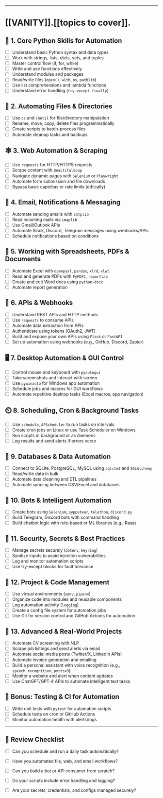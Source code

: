 

---
# [[VANITY]].[[topics to cover]].

## 🧱 1. Core Python Skills for Automation
- [ ] Understand basic Python syntax and data types
- [ ] Work with strings, lists, dicts, sets, and tuples
- [ ] Master control flow (if, for, while)
- [ ] Write and use functions effectively
- [ ] Understand modules and packages
- [ ] Read/write files (`open()`, `with`, `os`, `pathlib`)
- [ ] Use list comprehensions and lambda functions
- [ ] Understand error handling (`try-except-finally`)

## 🧰 2. Automating Files & Directories
- [ ] Use `os` and `shutil` for file/directory manipulation
- [ ] Rename, move, copy, delete files programmatically
- [ ] Create scripts to batch-process files
- [ ] Automate cleanup tasks and backups

## 🕸️ 3. Web Automation & Scraping
- [ ] Use `requests` for HTTP/HTTPS requests
- [ ] Scrape content with `BeautifulSoup`
- [ ] Navigate dynamic pages with `Selenium` or `Playwright`
- [ ] Automate form submission and file downloads
- [ ] Bypass basic captchas or rate limits (ethically)

## 📧 4. Email, Notifications & Messaging
- [ ] Automate sending emails with `smtplib`
- [ ] Read incoming mails via `imaplib`
- [ ] Use Gmail/Outlook APIs
- [ ] Automate Slack, Discord, Telegram messages using webhooks/APIs
- [ ] Schedule notifications based on conditions

## 📁 5. Working with Spreadsheets, PDFs & Documents
- [ ] Automate Excel with `openpyxl`, `pandas`, `xlrd`, `xlwt`
- [ ] Read and generate PDFs with `PyPDF2`, `reportlab`
- [ ] Create and edit Word docs using `python-docx`
- [ ] Automate report generation

## 🧪 6. APIs & Webhooks
- [ ] Understand REST APIs and HTTP methods
- [ ] Use `requests` to consume APIs
- [ ] Automate data extraction from APIs
- [ ] Authenticate using tokens (OAuth2, JWT)
- [ ] Build and expose your own APIs using `Flask` or `FastAPI`
- [ ] Set up automation using webhooks (e.g., GitHub, Discord, Zapier)

## 🖥️ 7. Desktop Automation & GUI Control
- [ ] Control mouse and keyboard with `pyautogui`
- [ ] Take screenshots and interact with screen
- [ ] Use `pywinauto` for Windows app automation
- [ ] Schedule jobs and macros for GUI workflows
- [ ] Automate repetitive desktop tasks (Excel macros, app navigation)

## ⏲️ 8. Scheduling, Cron & Background Tasks
- [ ] Use `schedule`, `APScheduler` to run tasks on intervals
- [ ] Create cron jobs on Linux or use Task Scheduler on Windows
- [ ] Run scripts in background or as daemons
- [ ] Log results and send alerts if errors occur

## 🐘 9. Databases & Data Automation
- [ ] Connect to SQLite, PostgreSQL, MySQL using `sqlite3` and `SQLAlchemy`
- [ ] Read/write data in bulk
- [ ] Automate data cleaning and ETL pipelines
- [ ] Automate syncing between CSV/Excel and databases

## 🤖 10. Bots & Intelligent Automation
- [ ] Create bots using `Selenium`, `pyppeteer`, `telethon`, `discord.py`
- [ ] Build Telegram, Discord bots with command handling
- [ ] Build chatbot logic with rule-based or ML libraries (e.g., Rasa)

## 🔐 11. Security, Secrets & Best Practices
- [ ] Manage secrets securely (`dotenv`, `keyring`)
- [ ] Sanitize inputs to avoid injection vulnerabilities
- [ ] Log and monitor automation scripts
- [ ] Use try-except blocks for fault tolerance

## 🔁 12. Project & Code Management
- [ ] Use virtual environments (`venv`, `pipenv`)
- [ ] Organize code into modules and reusable components
- [ ] Log automation activity (`logging`)
- [ ] Create a config file system for automation jobs
- [ ] Use Git for version control and GitHub Actions for automation

## 🧠 13. Advanced & Real-World Projects
- [ ] Automate CV screening with NLP
- [ ] Scrape job listings and send alerts via email
- [ ] Automate social media posts (Twitter/X, LinkedIn APIs)
- [ ] Automate invoice generation and emailing
- [ ] Build a personal assistant with voice recognition (e.g., `speech_recognition`, `pyttsx3`)
- [ ] Monitor a website and alert when content updates
- [ ] Use ChatGPT/GPT-4 APIs to automate intelligent text tasks

## 🧪 Bonus: Testing & CI for Automation
- [ ] Write unit tests with `pytest` for automation scripts
- [ ] Schedule tests on cron or GitHub Actions
- [ ] Monitor automation health with alerts/logs

---

## 🧭 Review Checklist
- [ ] Can you schedule and run a daily task automatically?
- [ ] Have you automated file, web, and email workflows?
- [ ] Can you build a bot or API consumer from scratch?
- [ ] Do your scripts include error handling and logging?
- [ ] Are your secrets, credentials, and configs managed securely?


